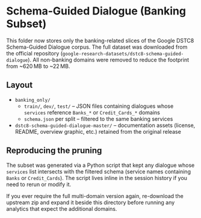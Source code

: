 Schema-Guided Dialogue (Banking Subset)
=======================================

This folder now stores only the banking-related slices of the Google DSTC8 Schema-Guided Dialogue corpus. The full dataset was downloaded from the official repository (`google-research-datasets/dstc8-schema-guided-dialogue`). All non-banking domains were removed to reduce the footprint from ~620 MB to ~22 MB.

Layout
------
- `banking_only/`
  - `train/`, `dev/`, `test/` – JSON files containing dialogues whose `services` reference `Banks_*` or `Credit_Cards_*` domains
  - `schema.json` per split – filtered to the same banking services
- `dstc8-schema-guided-dialogue-master/` – documentation assets (license, README, overview graphic, etc.) retained from the original release

Reproducing the pruning
-----------------------
The subset was generated via a Python script that kept any dialogue whose `services` list intersects with the filtered schema (service names containing `Banks` or `Credit_Cards`). The script lives inline in the session history if you need to rerun or modify it.

If you ever require the full multi-domain version again, re-download the upstream zip and expand it beside this directory before running any analytics that expect the additional domains.
